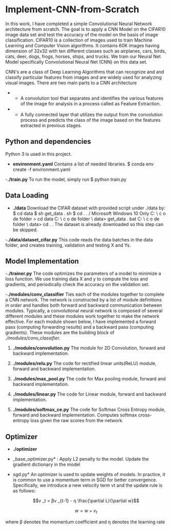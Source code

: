 # Implement-CNN-from-Scratch

In this work, I have completed a simple Convolutional Neural Network architecture from scratch.
The goal is to apply a CNN Model on the CIFAR10 image data set and test the accuracy of the model on the basis of image classification.
CIFAR10 is a collection of images used to train Machine Learning and Computer Vision algorithms. It contains 60K images having dimension of 32x32 with ten different classes such as airplanes, cars, birds, cats, deer, dogs, frogs, horses, ships, and trucks. We train our Neural Net Model specifically Convolutional Neural Net (CNN) on this data set.

CNN's are a class of Deep Learning Algorithms that can recognize and and classify particular features from images and are widely used for analyzing visual images. There are two main parts to a CNN architecture
- *  A convolution tool that separates and identifies the various features of the image for analysis in a process called as Feature Extraction.
- * A fully connected layer that utilizes the output from the convolution process and predicts the class of the image based on the features extracted in previous stages.

## Python and dependencies
Python 3 is used in this project.

- **environment.yaml**
Contains a list of needed libraries. 
$ conda env create -f environment.yaml

-**./train.py**
To run the model, simply run 
$ python train.py

## Data Loading ##
- **./data**
Download the CIFAR dataset with  provided script under ./data by:
$ cd data
$ sh get_data . sh
$ cd . . /
Microsoft Windows 10 Only
C: \ c o de  folder > cd data
C: \ c o de  folder \ data> get_data . bat
C: \ c o de  folder \ data> cd . .
The dataset is already downloaded so this step can be skipped.


-**./data/dataset_cifar.py**
This code reads the data batches in the data folder, and creates training, validation and testing X and Ys. 

## Model Implementation ##
-**./trainer.py**
The code optimizes the parameters of a model to minimize a loss function. We use training data X and y to compute the loss and gradients, and periodically check the accuracy on the validation set.

-**./modules/conv_classifier**
Ties each of the modules together to complete a CNN network. The network is constructed by a list of module definitions *in order* and handles both forward and backward communication between modules.
Typically, a convolutional neural network is composed of several different modules and these modules work together to make the network effective. For each module shown below, I have implemented a forward pass (computing forwarding results) and a backward
pass (computing gradients). These modules are the building block of *./modules/conv_classifier*.

1. **./modules/convolution.py**
The module for 2D Convolution, forward and backward implementation.

2. **./modules/relu.py**
The code for rectified linear units(ReLU) module, forward and backward implementation.

3. **./modules/max_pool.py**
The code for Max pooling module, forward and backward implementation.

4. **./modules/linear.py**
The code for Linear module, forward and backward implementation.

5. **./modules/softmax_ce.py**
The code for Softmax Cross Entropy module, forward and backward implementation. 
Computes softmax cross-entropy loss given the raw scores from the network.

## Optimizer ##
- **./optimizer**
* _base_optimizer.py*  : 
 Apply L2 penalty to the model. Update the gradient dictionary in the model
 
* sgd.py*
An optimizer is used to update weights of models. In practice, it is common to use a momentum term in SGD for better convergence. Specifically, we introduce a new velocity term vt and the update rule is as follows:
```math
v _t  = βv _{t-1}  -  η \frac{\partial L}{\partial w}
```
```math
w = w + v_t
```
where β denotes the momentum coefficient and η denotes the learning rate

